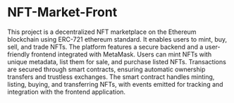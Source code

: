 # NFT-Market-Front

This project is a decentralized NFT marketplace on the Ethereum blockchain using ERC-721 ethereum standard. It enables users to mint, buy, sell, and trade NFTs. The platform features a secure backend and a user-friendly frontend integrated with MetaMask. Users can mint NFTs with unique metadata, list them for sale, and purchase listed NFTs. Transactions are secured through smart contracts, ensuring automatic ownership transfers and trustless exchanges. The smart contract handles minting, listing, buying, and transferring NFTs, with events emitted for tracking and integration with the frontend application.
